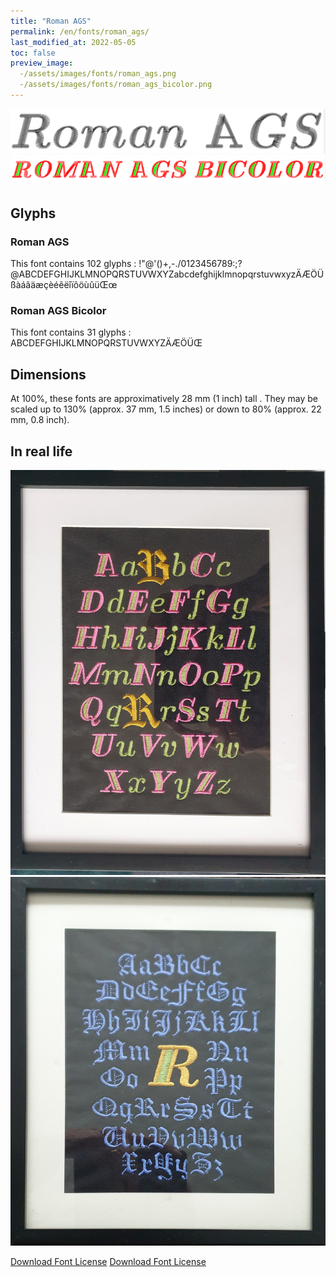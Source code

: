 ```yaml
---
title: "Roman AGS"
permalink: /en/fonts/roman_ags/
last_modified_at: 2022-05-05
toc: false
preview_image: 
  -/assets/images/fonts/roman_ags.png  
  -/assets/images/fonts/roman_ags_bicolor.png
---
```

![Roman AGS](/assets/images/fonts/roman_ags.png)
![Roman AGS_bicolor](/assets/images/fonts/roman_ags_bicolor.png)

## Glyphs
### Roman AGS 
This font contains 102 glyphs :	
!"@'()+,-./0123456789:;?@ABCDEFGHIJKLMNOPQRSTUVWXYZabcdefghijklmnopqrstuvwxyzÄÆÖÜßàáâäæçèéêëîïôöùûüŒœ

### Roman AGS Bicolor
This font contains 31 glyphs :		
ABCDEFGHIJKLMNOPQRSTUVWXYZÄÆÖÜŒ

## Dimensions
At 100%, these fonts are approximatively  28 mm (1 inch) tall .
They may be scaled up to 130% (approx. 37 mm, 1.5 inches) or down to 80% (approx.  22 mm, 0.8 inch).


## In real life
![ManuscriptGothisch5](/assets/images/fonts/gothicromanaugusa1.jpg)
![ManuscriptGothisch6](/assets/images/fonts/gothicromanaugusa2.jpg)

[Download Font License](https://github.com/inkstitch/inkstitch/tree/main/fonts/roman_ags_bicolor/LICENSE)
[Download Font License](https://github.com/inkstitch/inkstitch/tree/main/fonts/roman_ags/LICENSE)
